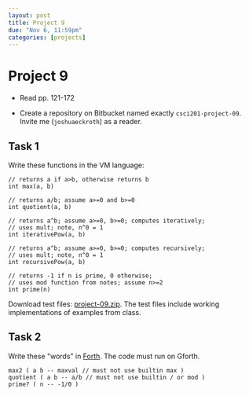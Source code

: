 ```yaml
---
layout: post
title: Project 9
due: "Nov 6, 11:59pm"
categories: [projects]
---
```


# Project 9

- Read pp. 121-172

- Create a repository on Bitbucket named exactly `csci201-project-09`. Invite me (`joshuaeckroth`) as a reader.

## Task 1

Write these functions in the VM language:

```
// returns a if a>b, otherwise returns b
int max(a, b)
```

```
// returns a/b; assume a>=0 and b>=0
int quotient(a, b)
```

```
// returns a^b; assume a>=0, b>=0; computes iteratively;
// uses mult; note, n^0 = 1
int iterativePow(a, b)
```

```
// returns a^b; assume a>=0, b>=0; computes recursively;
// uses mult; note, n^0 = 1
int recursivePow(a, b)
```

```
// returns -1 if n is prime, 0 otherwise;
// uses mod function from notes; assume n>=2
int prime(n)
```

Download test files: [project-09.zip](/code/project-09.zip). The test files include working implementations of examples from class.

## Task 2

Write these "words" in [Forth](/notes/forth.html). The code must run on Gforth.

```
max2 ( a b -- maxval // must not use builtin max )
quotient ( a b -- a/b // must not use builtin / or mod )
prime? ( n -- -1/0 )
```
